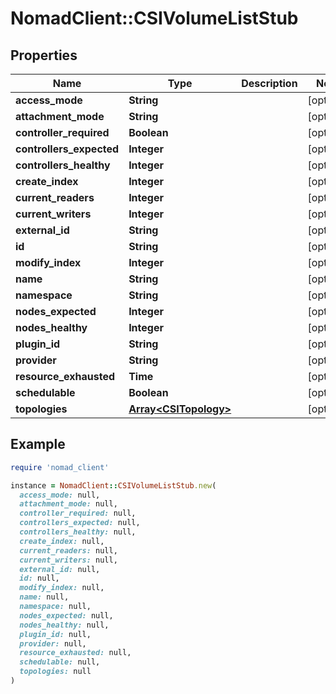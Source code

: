 # NomadClient::CSIVolumeListStub

## Properties

| Name | Type | Description | Notes |
| ---- | ---- | ----------- | ----- |
| **access_mode** | **String** |  | [optional] |
| **attachment_mode** | **String** |  | [optional] |
| **controller_required** | **Boolean** |  | [optional] |
| **controllers_expected** | **Integer** |  | [optional] |
| **controllers_healthy** | **Integer** |  | [optional] |
| **create_index** | **Integer** |  | [optional] |
| **current_readers** | **Integer** |  | [optional] |
| **current_writers** | **Integer** |  | [optional] |
| **external_id** | **String** |  | [optional] |
| **id** | **String** |  | [optional] |
| **modify_index** | **Integer** |  | [optional] |
| **name** | **String** |  | [optional] |
| **namespace** | **String** |  | [optional] |
| **nodes_expected** | **Integer** |  | [optional] |
| **nodes_healthy** | **Integer** |  | [optional] |
| **plugin_id** | **String** |  | [optional] |
| **provider** | **String** |  | [optional] |
| **resource_exhausted** | **Time** |  | [optional] |
| **schedulable** | **Boolean** |  | [optional] |
| **topologies** | [**Array&lt;CSITopology&gt;**](CSITopology.md) |  | [optional] |

## Example

```ruby
require 'nomad_client'

instance = NomadClient::CSIVolumeListStub.new(
  access_mode: null,
  attachment_mode: null,
  controller_required: null,
  controllers_expected: null,
  controllers_healthy: null,
  create_index: null,
  current_readers: null,
  current_writers: null,
  external_id: null,
  id: null,
  modify_index: null,
  name: null,
  namespace: null,
  nodes_expected: null,
  nodes_healthy: null,
  plugin_id: null,
  provider: null,
  resource_exhausted: null,
  schedulable: null,
  topologies: null
)
```

